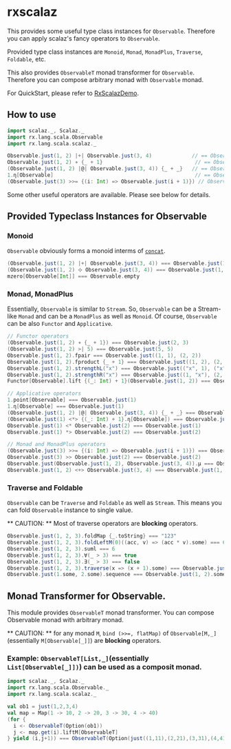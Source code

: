 # rxscalaz
This provides some useful type class instances for `Observable`.  Therefore you can apply scalaz's fancy operators to `Observable`.

Provided type class instances are `Monoid`, `Monad`, `MonadPlus`, `Traverse`, `Foldable`, etc.

This also provides `ObservableT` monad transformer for `Observable`.  Therefore you can compose arbitrary monad with `Observable` monad.

For QuickStart, please refer to [RxScalazDemo](./src/test/scala/rx/lang/scala/scalaz/examples/RxScalazDemo.scala).

## How to use

```scala
import scalaz._, Scalaz._
import rx.lang.scala.Observable
import rx.lang.scala.scalaz._

Observable.just(1, 2) |+| Observable.just(3, 4)             // == Observable.just(1 2 3 4)
Observable.just(1, 2) ∘ {_ + 1}                              // == Observable.just(2, 3)
(Observable.just(1, 2) |@| Observable.just(3, 4)) {_ + _}   // == Observable.just(4, 5, 5, 6)
1.η[Observable]                                              // == Observable.just(1)
(Observable.just(3) >>= {(i: Int) => Observable.just(i + 1)}) // Observable.just(4)
```

Some other useful operators are available.  Please see below for details.

## Provided Typeclass Instances for Observable
### Monoid
`Observable` obviously forms a monoid interms of  [`concat`](https://github.com/Netflix/RxJava/wiki/Mathematical-and-Aggregate-Operators#concat).

```scala
(Observable.just(1, 2) |+| Observable.just(3, 4)) === Observable.just(1, 2, 3, 4)
(Observable.just(1, 2) ⊹ Observable.just(3, 4)) === Observable.just(1, 2, 3, 4)
mzero[Observable[Int]] === Observable.empty
```

### Monad, MonadPlus
Essentially, `Observable` is similar to `Stream`. So, `Observable` can be a Stream-like `Monad` and can be a `MonadPlus` as well as `Monoid`.  Of course, `Observable` can be also `Functor` and `Applicative`.

```scala
// Functor operators
(Observable.just(1, 2) ∘ {_ + 1}) === Observable.just(2, 3)
(Observable.just(1, 2) >| 5) === Observable.just(5, 5)
Observable.just(1, 2).fpair === Observable.just((1, 1), (2, 2))
Observable.just(1, 2).fproduct {_ + 1} === Observable.just((1, 2), (2, 3))
Observable.just(1, 2).strengthL("x") === Observable.just(("x", 1), ("x", 2))
Observable.just(1, 2).strengthR("x") === Observable.just((1, "x"), (2, "x"))
Functor[Observable].lift {(_: Int) + 1}(Observable.just(1, 2)) === Observable.just(2, 3)

// Applicative operators
1.point[Observable] === Observable.just(1)
1.η[Observable] === Observable.just(1)
(Observable.just(1, 2) |@| Observable.just(3, 4)) {_ + _} === Observable.just(4, 5, 5, 6)
(Observable.just(1) <*> {(_: Int) + 1}.η[Observable]) === Observable.just(2)
Observable.just(1) <* Observable.just(2) === Observable.just(1)
Observable.just(1) *> Observable.just(2) === Observable.just(2)

// Monad and MonadPlus operators
(Observable.just(3) >>= {(i: Int) => Observable.just(i + 1)}) === Observable.just(4)
Observable.just(3) >> Observable.just(2) === Observable.just(2)
Observable.just(Observable.just(1, 2), Observable.just(3, 4)).μ === Observable.just(1, 2, 3, 4)
Observable.just(1, 2) <+> Observable.just(3, 4) === Observable.just(1, 2, 3, 4)
```

### Traverse and Foldable
`Observable` can be `Traverse` and `Foldable` as well as `Stream`.  This means you can fold `Observable` instance to single value.

** CAUTION: ** Most of traverse operators are **blocking** operators.

```scala
Observable.just(1, 2, 3).foldMap {_.toString} === "123"
Observable.just(1, 2, 3).foldLeftM(0)((acc, v) => (acc * v).some) === 6.some
Observable.just(1, 2, 3).suml === 6
Observable.just(1, 2, 3).∀(_ > 3) === true
Observable.just(1, 2, 3).∃(_ > 3) === false
Observable.just(1, 2, 3).traverse(x => (x + 1).some) === Observable.just(2, 3, 4).some
Observable.just(1.some, 2.some).sequence === Observable.just(1, 2).some
```

## Monad Transformer for Observable.
This module provides `ObservableT` monad transformer.  You can compose Observable monad with arbitrary monad.

** CAUTION: ** for any monad `M`, `bind (>>=, flatMap)` of `Observable[M,_]`(essentially `M[Observable[_]]`) are **blocking** operators.

### Example: `ObservableT[List,_]`(essentially `List[Observable[_]])`) can be used as a composit monad.

```scala
import scalaz._, Scalaz._
import rx.lang.scala.Observable._
import rx.lang.scala.scalaz._

val ob1 = just(1,2,3,4)
val map = Map(1 -> 10, 2 -> 20, 3 -> 30, 4 -> 40)
(for {
  i <- ObservableT(Option(ob1))
  j <- map.get(i).liftM[ObservableT]
} yield (i,j+1)) === ObservableT(Option(just((1,11),(2,21),(3,31),(4,41))))

```
